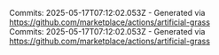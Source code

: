 Commits: 2025-05-17T07:12:02.053Z - Generated via https://github.com/marketplace/actions/artificial-grass
<br>
Commits: 2025-05-17T07:12:02.053Z - Generated via https://github.com/marketplace/actions/artificial-grass
<br>

